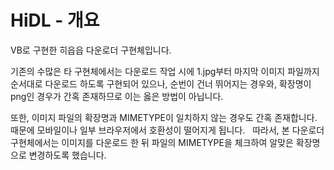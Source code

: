 # HiDL - 개요

VB로 구현한 히읍읍 다운로더 구현체입니다.

기존의 수많은 타 구현체에서는 다운로드 작업 시에 1.jpg부터 마지막 이미지 파일까지 순서대로 다운로드 하도록 구현되어 있으나, 순번이 건너 뛰어지는 경우와, 확장명이 png인 경우가 간혹 존재하므로 이는 옳은 방법이 아닙니다. 

또한, 이미지 파일의 확장명과 MIMETYPE이 일치하지 않는 경우도 간혹 존재합니다. 때문에 모바일이나 일부 브라우저에서 호환성이 떨어지게 됩니다.  
따라서, 본 다운로더 구현체에서는 이미지를 다운로드 한 뒤 파일의 MIMETYPE을 체크하여 알맞은 확장명으로 변경하도록 했습니다. 

